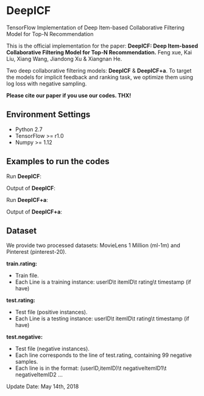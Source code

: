 # DeepICF
TensorFlow Implementation of Deep Item-based Collaborative Filtering Model for Top-N Recommendation

This is the official implementation for the paper:
**DeepICF: Deep Item-based Collaborative Filtering Model for Top-N Recommendation.**
Feng xue, Kai Liu, Xiang Wang, Jiandong Xu & Xiangnan He.

Two deep collaborative filtering models: **DeepICF** & **DeepICF+a**. To target the models for implicit feedback and ranking task, we optimize them using log loss with negative sampling.

**Please cite our paper if you use our codes. THX!**

## Environment Settings
- Python 2.7
- TensorFlow >= r1.0
- Numpy >= 1.12

## Examples to run the codes
Run **DeepICF**:

Output of **DeepICF**:

Run **DeepICF+a**:

Output of **DeepICF+a**:

## Dataset
We provide two processed datasets: MovieLens 1 Million (ml-1m) and Pinterest (pinterest-20).

**train.rating:**
- Train file.
- Each Line is a training instance: userID\t itemID\t rating\t timestamp (if have)

**test.rating:**
- Test file (positive instances).
- Each Line is a testing instance: userID\t itemID\t rating\t timestamp (if have)

**test.negative:**
- Test file (negative instances).
- Each line corresponds to the line of test.rating, containing 99 negative samples.
- Each line is in the format: (userID,itemID)\t negativeItemID1\t negativeItemID2 ...

Update Date: May 14th, 2018
